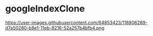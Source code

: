 # googleIndexClone

https://user-images.githubusercontent.com/64853423/118806289-d7a50280-b8e1-11eb-8216-52a257b4bfb4.png
